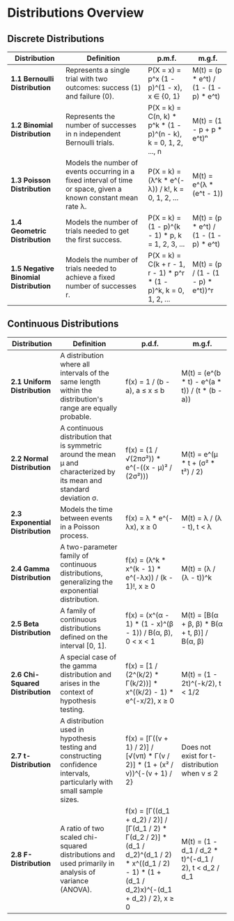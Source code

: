 # Distributions Overview

## Discrete Distributions

| Distribution                      | Definition                                                                                     | p.m.f.                                             | m.g.f.                                        |
|-----------------------------------|-----------------------------------------------------------------------------------------------|---------------------------------------------------|-----------------------------------------------|
| **1.1 Bernoulli Distribution**    | Represents a single trial with two outcomes: success (1) and failure (0).                   | P(X = x) = p^x (1 - p)^(1 - x), x ∈ {0, 1}      | M(t) = (p * e^t) / (1 - (1 - p) * e^t)     |
| **1.2 Binomial Distribution**     | Represents the number of successes in n independent Bernoulli trials.                        | P(X = k) = C(n, k) * p^k * (1 - p)^(n - k), k = 0, 1, 2, ..., n | M(t) = (1 - p + p * e^t)ⁿ                     |
| **1.3 Poisson Distribution**      | Models the number of events occurring in a fixed interval of time or space, given a known constant mean rate λ. | P(X = k) = (λ^k * e^(-λ)) / k!, k = 0, 1, 2, ...  | M(t) = e^(λ * (e^t - 1))                      |
| **1.4 Geometric Distribution**    | Models the number of trials needed to get the first success.                                 | P(X = k) = (1 - p)^(k - 1) * p, k = 1, 2, 3, ...  | M(t) = (p * e^t) / (1 - (1 - p) * e^t)       |
| **1.5 Negative Binomial Distribution** | Models the number of trials needed to achieve a fixed number of successes r.            | P(X = k) = C(k + r - 1, r - 1) * p^r * (1 - p)^k, k = 0, 1, 2, ... | M(t) = (p / (1 - (1 - p) * e^t))^r              |

## Continuous Distributions

| Distribution                      | Definition                                                                                     | p.d.f.                                             | m.g.f.                                        |
|-----------------------------------|-----------------------------------------------------------------------------------------------|---------------------------------------------------|-----------------------------------------------|
| **2.1 Uniform Distribution**      | A distribution where all intervals of the same length within the distribution's range are equally probable. | f(x) = 1 / (b - a), a ≤ x ≤ b                     | M(t) = (e^(b * t) - e^(a * t)) / (t * (b - a))  |
| **2.2 Normal Distribution**       | A continuous distribution that is symmetric around the mean μ and characterized by its mean and standard deviation σ. | f(x) = (1 / √(2πσ²)) * e^(-((x - μ)² / (2σ²)))   | M(t) = e^(μ * t + (σ² * t²) / 2)              |
| **2.3 Exponential Distribution**  | Models the time between events in a Poisson process.                                         | f(x) = λ * e^(-λx), x ≥ 0                            | M(t) = λ / (λ - t), t < λ                     |
| **2.4 Gamma Distribution**        | A two-parameter family of continuous distributions, generalizing the exponential distribution. | f(x) = (λ^k * x^(k - 1) * e^(-λx)) / (k - 1)!, x ≥ 0 | M(t) = (λ / (λ - t))^k                        |
| **2.5 Beta Distribution**         | A family of continuous distributions defined on the interval [0, 1].                        | f(x) = (x^(α - 1) * (1 - x)^(β - 1)) / B(α, β), 0 < x < 1 | M(t) = [B(α + β, β) * B(α + t, β)] / B(α, β)   |
| **2.6 Chi-Squared Distribution**  | A special case of the gamma distribution and arises in the context of hypothesis testing.    | f(x) = [1 / (2^(k/2) * Γ(k/2))] * x^((k/2) - 1) * e^(-x/2), x ≥ 0 | M(t) = (1 - 2t)^(-k/2), t < 1/2               |
| **2.7 t-Distribution**            | A distribution used in hypothesis testing and constructing confidence intervals, particularly with small sample sizes. | f(x) = [Γ((v + 1) / 2)] / [√(vπ) * Γ(v / 2)] * (1 + (x² / v))^{-(v + 1) / 2} | Does not exist for t-distribution when v ≤ 2 |
| **2.8 F-Distribution**            | A ratio of two scaled chi-squared distributions and used primarily in analysis of variance (ANOVA). | f(x) = [Γ((d_1 + d_2) / 2)] / [Γ(d_1 / 2) * Γ(d_2 / 2)] * (d_1 / d_2)^(d_1 / 2) * x^((d_1 / 2) - 1) * (1 + (d_1 / d_2)x)^{-(d_1 + d_2) / 2}, x ≥ 0 | M(t) = (1 - d_1 / d_2 * t)^(-d_1 / 2), t < d_2 / d_1 |

